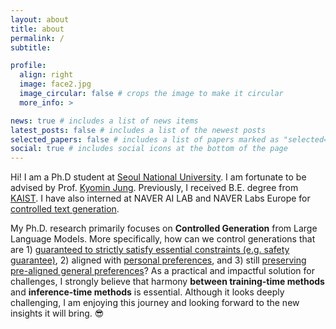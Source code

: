 ```yaml
---
layout: about
title: about
permalink: /
subtitle: 

profile:
  align: right
  image: face2.jpg
  image_circular: false # crops the image to make it circular
  more_info: >

news: true # includes a list of news items
latest_posts: false # includes a list of the newest posts
selected_papers: false # includes a list of papers marked as "selected={true}"
social: true # includes social icons at the bottom of the page
---
```


Hi! I am a Ph.D student at [Seoul National University](http://milab.snu.ac.kr/research.html). I am fortunate to be advised by Prof. [Kyomin Jung](http://milab.snu.ac.kr/kjung/index.html). Previously, I received B.E. degree from [KAIST](). I have also interned at NAVER AI LAB and NAVER Labs Europe for [controlled text generation]().

My Ph.D. research primarily focuses on **Controlled Generation** from Large Language Models. More specifically, how can we control generations that are 1) [guaranteed to strictly satisfy essential constraints (e.g. safety guarantee)](), 2) aligned with [personal preferences](), and 3) still [preserving pre-aligned general preferences]()? As a practical and impactful solution for challenges, I strongly believe that harmony **between training-time methods** and **inference-time methods** is essential. Although it looks deeply challenging, I am enjoying this journey and looking forward to the new insights it will bring. 😎

